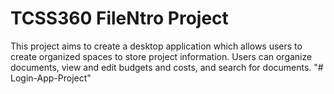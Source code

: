 # TCSS360 FileNtro Project
This project aims to create a desktop application which allows users to create organized spaces to store project information.
Users can organize documents, view and edit budgets and costs, and search for documents.
"# Login-App-Project" 
